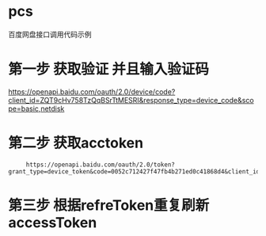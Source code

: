 # pcs
百度网盘接口调用代码示例
# 第一步 获取验证 并且输入验证码
 https://openapi.baidu.com/oauth/2.0/device/code?client_id=ZQT9cHv758TzQqBSrTtMESRI&response_type=device_code&scope=basic,netdisk
# 第二步 获取acctoken
		 https://openapi.baidu.com/oauth/2.0/token?grant_type=device_token&code=0052c712427f47fb4b271ed0c41868d4&client_id=ZQT9cHv758TzQqBSrTtMESRI&client_secret=MVz18SI2seyCucSRBAweuvPz61eaUsFP
# 第三步 根据refreToken重复刷新accessToken

